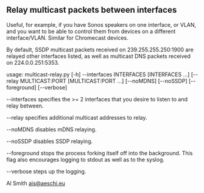 Relay multicast packets between interfaces
------------------------------------------

Useful, for example, if you have Sonos speakers on one interface, or VLAN,
and you want to be able to control them from devices on a different
interface/VLAN. Similar for Chromecast devices.

By default, SSDP multicast packets received on 239.255.255.250:1900 are
relayed other interfaces listed, as well as multicast DNS packets received
on 224.0.0.251:5353.

usage: multicast-relay.py [-h] --interfaces INTERFACES [INTERFACES ...] [--relay MULTICAST:PORT [MULTICAST:PORT ...] [--noMDNS] [--noSSDP] [--foreground] [--verbose]

--interfaces specifies the >= 2 interfaces that you desire to listen to and
relay between.

--relay specifies additional multicast addresses to relay.

--noMDNS disables mDNS relaying.

--noSSDP disables SSDP relaying.

--foreground stops the process forking itself off into the background. This
flag also encourages logging to stdout as well as to the syslog.

--verbose steps up the logging.


Al Smith <ajs@aeschi.eu>

